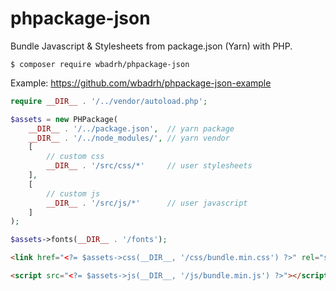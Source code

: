 # phpackage-json
Bundle Javascript &amp; Stylesheets from package.json (Yarn) with PHP.

```
$ composer require wbadrh/phpackage-json
```
Example: https://github.com/wbadrh/phpackage-json-example

```php
require __DIR__ . '/../vendor/autoload.php';

$assets = new PHPackage(
    __DIR__ . '/../package.json',  // yarn package
    __DIR__ . '/../node_modules/', // yarn vendor
    [
        // custom css
        __DIR__ . '/src/css/*'     // user stylesheets
    ],
    [
        // custom js
        __DIR__ . '/src/js/*'      // user javascript
    ]
);

$assets->fonts(__DIR__ . '/fonts');
```

```html
<link href="<?= $assets->css(__DIR__, '/css/bundle.min.css') ?>" rel="stylesheet">
```

```html
<script src="<?= $assets->js(__DIR__, '/js/bundle.min.js') ?>"></script>
```
